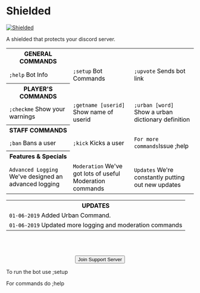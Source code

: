 # Shielded
<a href="https://discordbots.org/bot/581592320277872661" >
  <img src="https://discordbots.org/api/widget/581592320277872661.svg" alt="Shielded" />
</a>
<style>
<div style="background-color:black"> </div> 
</style>
<p>A shielded that protects your discord server.</p>
<table style="border:0;color:black;">
  <tbodyBGCOLOR="BLACK">
    <tr class="no-hover">
      <th class="title">GENERAL COMMANDS</th>
  	</tr>
  	<tr>
      	<td><code>;help</code> Bot Info</td>
      	<td><code>;setup</code> Bot Commands</td>
      	<td><code>;upvote</code> Sends bot link</td>
    </tr>
    <tr class="no-hover">
      <th class="title">PLAYER'S COMMANDS</th>
    </tr>
    <tr>
      	<td><code>;checkme</code> Show your warnings</td>
      	<td><code>;getname [userid]</code> Show name of userid</td>
      	<td><code>;urban [word]</code> Show a urban dictionary definition</td>
    </tr>
    <tr>
       <th class="title">STAFF COMMANDS</th>
    </tr>
    <tr>
      	<td><code>;ban</code> Bans a user</td>
      	<td><code>;kick</code> Kicks a user</td>
      <td><code>For more commands</code>Issue ;help</td>
    </tr>
    <tr class="no-hover">
      <th class="title">Features &amp; Specials</th>
    </tr>
    <tr>
      	<td><code class="note">Advanced Logging</code> We've designed an advanced logging</td>
      	<td><code class="note">Moderation</code> We've got lots of useful Moderation commands</td>
      	<td><code class="note">Updates</code> We're constantly putting out new updates</td>
    </tr>
</tbodyBGCOLOR="BLACK"></table>
<table style="border:0;color:black;">
  <tbody>
    <tr class="no-hover">
      <th class="title">UPDATES</th>
  	</tr>
    <tr>
      <td><code class="note">01-06-2019</code> Added Urban Command.</td>
    </tr>
    <tr>
      <td><code class="note">01-06-2019</code> Updated more logging and moderation commands</td>
    </tr>
</tbody></table>
<br>
<br>
<br>
<div style="text-align:center">
  <a target="_blank" onclick="trackCampaignWebClick('', 'description');" rel="nofollow" href="https://discord.gg/qbFfXCb">
    <button class="JoinServer">Join Support Server</button>
  </a></div>

To run the bot use ;setup

For commands do ;help
